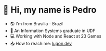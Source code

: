 # 👋 Hi, my name is Pedro

  - 🌎 I'm from Brasília - Brazil
  - 🎒 An Information Systems graduate in UDF
  - 💻 Working with Node and React at 23 Games
  - 📥 How to reach me: <a href="https://www.lugon.dev/">lugon.dev</a>
